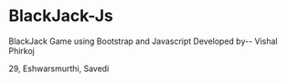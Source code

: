# BlackJack-Js
BlackJack Game using Bootstrap and Javascript
Developed by-- Vishal Phirkoj

29, Eshwarsmurthi,
Savedi
